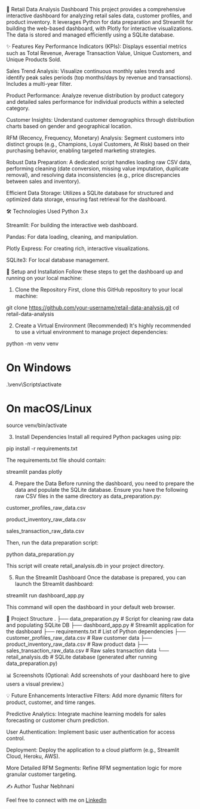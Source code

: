 🛒 Retail Data Analysis Dashboard
This project provides a comprehensive interactive dashboard for analyzing retail sales data, customer profiles, and product inventory. It leverages Python for data preparation and Streamlit for building the web-based dashboard, with Plotly for interactive visualizations. The data is stored and managed efficiently using a SQLite database.

✨ Features
Key Performance Indicators (KPIs): Displays essential metrics such as Total Revenue, Average Transaction Value, Unique Customers, and Unique Products Sold.

Sales Trend Analysis: Visualize continuous monthly sales trends and identify peak sales periods (top months/days by revenue and transactions). Includes a multi-year filter.

Product Performance: Analyze revenue distribution by product category and detailed sales performance for individual products within a selected category.

Customer Insights: Understand customer demographics through distribution charts based on gender and geographical location.

RFM (Recency, Frequency, Monetary) Analysis: Segment customers into distinct groups (e.g., Champions, Loyal Customers, At Risk) based on their purchasing behavior, enabling targeted marketing strategies.

Robust Data Preparation: A dedicated script handles loading raw CSV data, performing cleaning (date conversion, missing value imputation, duplicate removal), and resolving data inconsistencies (e.g., price discrepancies between sales and inventory).

Efficient Data Storage: Utilizes a SQLite database for structured and optimized data storage, ensuring fast retrieval for the dashboard.

🛠️ Technologies Used
Python 3.x

Streamlit: For building the interactive web dashboard.

Pandas: For data loading, cleaning, and manipulation.

Plotly Express: For creating rich, interactive visualizations.

SQLite3: For local database management.

🚀 Setup and Installation
Follow these steps to get the dashboard up and running on your local machine:

1. Clone the Repository
First, clone this GitHub repository to your local machine:

git clone https://github.com/your-username/retail-data-analysis.git
cd retail-data-analysis

2. Create a Virtual Environment (Recommended)
It's highly recommended to use a virtual environment to manage project dependencies:

python -m venv venv
# On Windows
.\venv\Scripts\activate
# On macOS/Linux
source venv/bin/activate

3. Install Dependencies
Install all required Python packages using pip:

pip install -r requirements.txt

The requirements.txt file should contain:

streamlit
pandas
plotly

4. Prepare the Data
Before running the dashboard, you need to prepare the data and populate the SQLite database. Ensure you have the following raw CSV files in the same directory as data_preparation.py:

customer_profiles_raw_data.csv

product_inventory_raw_data.csv

sales_transaction_raw_data.csv

Then, run the data preparation script:

python data_preparation.py

This script will create retail_analysis.db in your project directory.

5. Run the Streamlit Dashboard
Once the database is prepared, you can launch the Streamlit dashboard:

streamlit run dashboard_app.py

This command will open the dashboard in your default web browser.

📁 Project Structure
.
├── data_preparation.py         # Script for cleaning raw data and populating SQLite DB
├── dashboard_app.py            # Streamlit application for the dashboard
├── requirements.txt            # List of Python dependencies
├── customer_profiles_raw_data.csv  # Raw customer data
├── product_inventory_raw_data.csv  # Raw product data
├── sales_transaction_raw_data.csv  # Raw sales transaction data
└── retail_analysis.db          # SQLite database (generated after running data_preparation.py)

📊 Screenshots
(Optional: Add screenshots of your dashboard here to give users a visual preview.)

💡 Future Enhancements
Interactive Filters: Add more dynamic filters for product, customer, and time ranges.

Predictive Analytics: Integrate machine learning models for sales forecasting or customer churn prediction.

User Authentication: Implement basic user authentication for access control.

Deployment: Deploy the application to a cloud platform (e.g., Streamlit Cloud, Heroku, AWS).

More Detailed RFM Segments: Refine RFM segmentation logic for more granular customer targeting.

✍️ Author
Tushar Nebhnani

Feel free to connect with me on [LinkedIn](www.linkedin.com/in/tushar-nebhnani)
